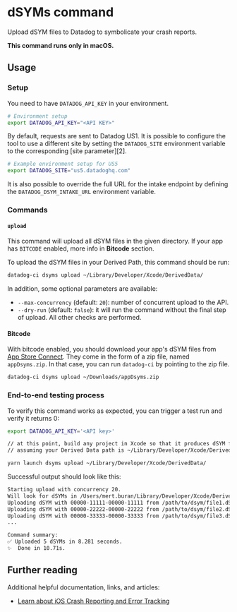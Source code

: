 # dSYMs command

Upload dSYM files to Datadog to symbolicate your crash reports.

**This command runs only in macOS.**

## Usage

### Setup

You need to have `DATADOG_API_KEY` in your environment.

```bash
# Environment setup
export DATADOG_API_KEY="<API KEY>"
```

By default, requests are sent to Datadog US1. It is possible to configure the tool to use a different site by setting the `DATADOG_SITE` environment variable to the corresponding [site parameter][2].

```bash
# Example environment setup for US5
export DATADOG_SITE="us5.datadoghq.com"
```

It is also possible to override the full URL for the intake endpoint by defining the `DATADOG_DSYM_INTAKE_URL` environment variable.

### Commands

#### `upload`

This command will upload all dSYM files in the given directory.
If your app has `BITCODE` enabled, more info in **Bitcode** section.

To upload the dSYM files in your Derived Path, this command should be run:

```bash
datadog-ci dsyms upload ~/Library/Developer/Xcode/DerivedData/
```

In addition, some optional parameters are available:

* `--max-concurrency` (default: `20`): number of concurrent upload to the API.
* `--dry-run` (default: `false`): it will run the command without the final step of upload. All other checks are performed.

#### Bitcode

With bitcode enabled, you should download your app's dSYM files from [App Store Connect](https://appstoreconnect.apple.com/).
They come in the form of a zip file, named `appDsyms.zip`. In that case, you can run `datadog-ci` by pointing to the zip file.

```bash
datadog-ci dsyms upload ~/Downloads/appDsyms.zip
```

### End-to-end testing process

To verify this command works as expected, you can trigger a test run and verify it returns 0:

```bash
export DATADOG_API_KEY='<API key>'

// at this point, build any project in Xcode so that it produces dSYM files in Derived Data path
// assuming your Derived Data path is ~/Library/Developer/Xcode/DerivedData/

yarn launch dsyms upload ~/Library/Developer/Xcode/DerivedData/
```

Successful output should look like this:

```bash
Starting upload with concurrency 20. 
Will look for dSYMs in /Users/mert.buran/Library/Developer/Xcode/DerivedData
Uploading dSYM with 00000-11111-00000-11111 from /path/to/dsym/file1.dSYM
Uploading dSYM with 00000-22222-00000-22222 from /path/to/dsym/file2.dSYM
Uploading dSYM with 00000-33333-00000-33333 from /path/to/dsym/file3.dSYM
...

Command summary:
✅ Uploaded 5 dSYMs in 8.281 seconds.
✨  Done in 10.71s.
```

## Further reading

Additional helpful documentation, links, and articles:

- [Learn about iOS Crash Reporting and Error Tracking][1]

[1]: https://docs.datadoghq.com/real_user_monitoring/error_tracking/ios/
